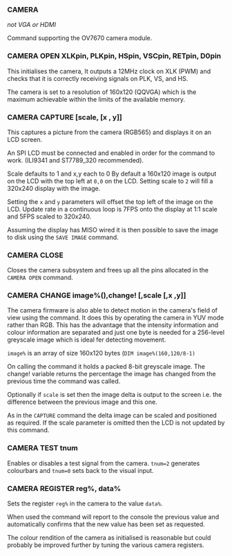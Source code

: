 

### CAMERA

*not VGA or HDMI*

Command supporting the OV7670 camera module.

### CAMERA OPEN XLKpin, PLKpin, HSpin, VSCpin, RETpin, D0pin

This initialises the camera, It outputs a 12MHz clock on XLK (PWM) and checks that it is correctly receiving signals on PLK, VS, and HS.

The camera is set to a resolution of 160x120 (QQVGA) which is the maximum achievable within the limits of the available memory.

### CAMERA CAPTURE [scale, [x , y]]

This captures a picture from the camera (RGB565) and displays it on an LCD screen.

An SPI LCD must be connected and enabled in order for the command to work. (ILI9341 and ST7789_320 recommended). 

Scale defaults to 1 and x,y each to 0 By default a 160x120 image is output on the LCD with the top left at `0,0` on the LCD. Setting scale to `2` will fill a 320x240 display with the image.

Setting the `x` and `y` parameters will offset the top left of the image on the LCD. Update rate in a continuous loop is 7FPS onto the display at 1:1 scale and 5FPS scaled to 320x240. 

Assuming the display has MISO wired it is then possible to save the image to disk using the `SAVE IMAGE` command.

### CAMERA CLOSE

 Closes the camera subsystem and frees up all the pins allocated in the `CAMERA OPEN` command.

### CAMERA CHANGE image%(),change! [,scale [,x ,y]]

 The camera firmware is also able to detect motion in the camera's field of view using the command. It does this by operating the camera in YUV mode rather than RGB. This has the advantage that the intensity information and colour information are separated and just one byte is needed for a 256-level greyscale image which is ideal fer detecting movement.
 
 `image%` is an array of size 160x120 bytes (`DIM image%(160,120/8-1)`
 
 On calling the command it holds a packed 8-bit greyscale image. The change! variable returns the percentage the image has changed from the previous time the command was called.
 
 Optionally if `scale` is set then the image delta is output to the screen i.e. the difference between the previous image and this one. 
 
 As in the `CAPTURE` command the delta image can be scaled and positioned as required. If the scale parameter is omitted then the LCD is not updated by this command.

### CAMERA TEST tnum

 Enables or disables a test signal from the camera. `tnum=2` generates colourbars and `tnum=0` sets back to the visual input.

### CAMERA REGISTER reg%, data%

 Sets the register `reg%` in the camera to the value `data%`.
 
 When used the command will report to the console the previous value and automatically confirms that the new value has been set as requested.
 
 The colour rendition of the camera as initialised is reasonable but could probably be improved further by tuning the various camera registers.